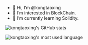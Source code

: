 - 👋 Hi, I’m @kongtaoxing
- 👀 I’m interested in 
  BlockChain.
- 🌱 I’m currently learning
   Solidity.

<!---
kongtaoxing/kongtaoxing is a ✨ special ✨ repository because its `README.md` (this file) appears on your GitHub profile.
You can click the Preview link to take a look at your changes.
--->


![kongtaoxing's GitHub stats](https://github-readme-stats.vercel.app/api?username=kongtaoxing&show_icons=true&theme=tokyonight)


![kongtaoxing's most used language](https://github-readme-stats.vercel.app/api/top-langs?username=kongtaoxing&show_icons=true&count_private=true&theme=tokyonight)
